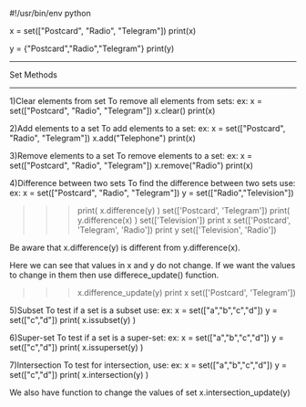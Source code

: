 #!/usr/bin/env python
 
x = set(["Postcard", "Radio", "Telegram"])
print(x)
 
y = {"Postcard","Radio","Telegram"}
print(y)
************************************************
Set Methods
************************************************

1)Clear elements from set
To remove all elements from sets:
ex:
x = set(["Postcard", "Radio", "Telegram"])
x.clear()
print(x)

2)Add elements to a set
To add elements to a set:
ex:
x = set(["Postcard", "Radio", "Telegram"])
x.add("Telephone")
print(x)

3)Remove elements to a set
To remove elements to a set:
ex:
x = set(["Postcard", "Radio", "Telegram"])
x.remove("Radio")
print(x)

4)Difference between two sets
To find the difference between two sets use:
ex:
x = set(["Postcard", "Radio", "Telegram"])
y = set(["Radio","Television"])
>>>print( x.difference(y) )
set(['Postcard', 'Telegram'])
>>>print( y.difference(x) )
set(['Television'])
>>> print x
set(['Postcard', 'Telegram', 'Radio'])
>>> print y
set(['Television', 'Radio'])

Be aware that x.difference(y) is different from y.difference(x).


Here we can see that values in x and y do not change. If we want the values to change in them then use
differece_update() function.
>>> x.difference_update(y)
>>> print x
set(['Postcard', 'Telegram'])

5)Subset
To test if a set is a subset use:
ex:
x = set(["a","b","c","d"])
y = set(["c","d"])
print( x.issubset(y) )<b>
</b>

6)Super-set
To test if a set is a super-set:
ex:
x = set(["a","b","c","d"])
y = set(["c","d"])
print( x.issuperset(y) )

7)Intersection
To test for intersection, use:
ex:
x = set(["a","b","c","d"])
y = set(["c","d"])
print( x.intersection(y) )

We also have function to change the values of set x.intersection_update(y)
